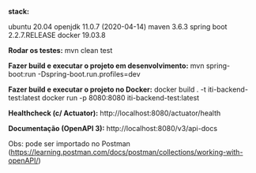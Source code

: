 **stack:**

ubuntu 20.04
openjdk 11.0.7 (2020-04-14)
maven 3.6.3
spring boot 2.2.7.RELEASE
docker 19.03.8

**Rodar os testes:**
mvn clean test

**Fazer build e executar o projeto em desenvolvimento:**
mvn spring-boot:run -Dspring-boot.run.profiles=dev

**Fazer build e executar o projeto no Docker:**
docker build . -t iti-backend-test:latest
docker run -p 8080:8080 iti-backend-test:latest
 
**Healthcheck (c/ Actuator):**
http://localhost:8080/actuator/health

**Documentação (OpenAPI 3):**
http://localhost:8080/v3/api-docs

Obs: pode ser importado no Postman (https://learning.postman.com/docs/postman/collections/working-with-openAPI/)